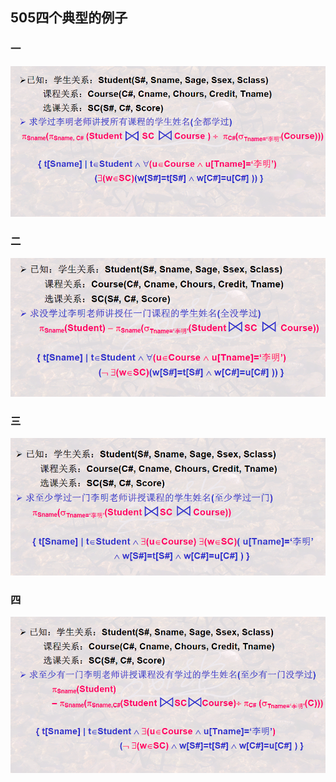 ## 505四个典型的例子

### 一

![image-20201217214622055](505四个典型式例.assets/image-20201217214622055.png)

### 二

![image-20201217214635450](505四个典型式例.assets/image-20201217214635450.png)

### 三

![image-20201217214650068](505四个典型式例.assets/image-20201217214650068.png)

### 四

![image-20201217214703040](505四个典型式例.assets/image-20201217214703040.png)